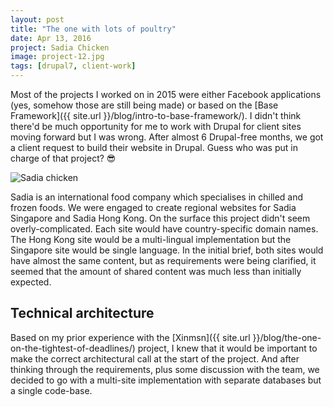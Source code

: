 ```yaml
---
layout: post
title: "The one with lots of poultry"
date: Apr 13, 2016
project: Sadia Chicken
image: project-12.jpg
tags: [drupal7, client-work]
---
```

Most of the projects I worked on in 2015 were either Facebook applications (yes, somehow those are still being made) or based on the [Base Framework]({{ site.url }}/blog/intro-to-base-framework/). I didn't think there'd be much opportunity for me to work with Drupal for client sites moving forward but I was wrong. After almost 6 Drupal-free months, we got a client request to build their website in Drupal. Guess who was put in charge of that project? <span class="emoji">😎</span>

<img srcset="{{ site.url }}/images/posts/sadia/sadia-480.jpg 480w, {{ site.url }}/images/posts/sadia/sadia-640.jpg 640w, {{ site.url }}/images/posts/sadia/sadia-960.jpg 960w, {{ site.url }}/images/posts/sadia/sadia-1280.jpg 1280w" sizes="(max-width: 400px) 100vw, (max-width: 960px) 75vw, 640px" src="{{ site.url }}/images/posts/sadia/sadia-640.jpg" alt="Sadia chicken" />

Sadia is an international food company which specialises in chilled and frozen foods. We were engaged to create regional websites for Sadia Singapore and Sadia Hong Kong. On the surface this project didn't seem overly-complicated. Each site would have country-specific domain names. The Hong Kong site would be a multi-lingual implementation but the Singapore site would be single language. In the initial brief, both sites would have almost the same content, but as requirements were being clarified, it seemed that the amount of shared content was much less than initially expected.

## Technical architecture

Based on my prior experience with the [Xinmsn]({{ site.url }}/blog/the-one-on-the-tightest-of-deadlines/) project, I knew that it would be important to make the correct architectural call at the start of the project. And after thinking through the requirements, plus some discussion with the team, we decided to go with a multi-site implementation with separate databases but a single code-base.
